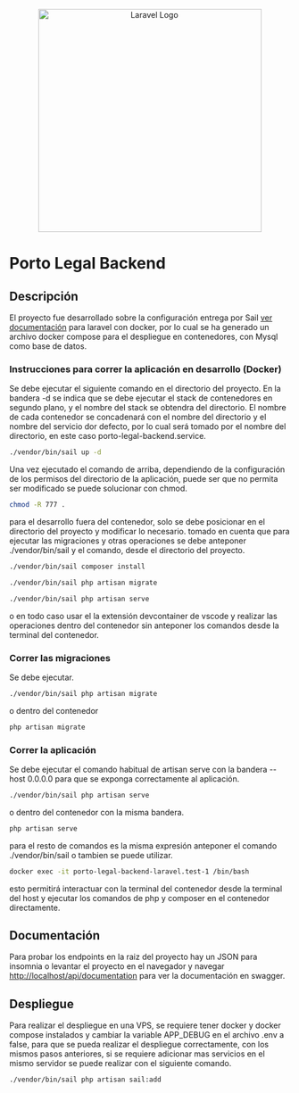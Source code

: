 <p align="center"><a href="https://laravel.com" target="_blank"><img src="https://raw.githubusercontent.com/laravel/art/master/logo-lockup/5%20SVG/2%20CMYK/1%20Full%20Color/laravel-logolockup-cmyk-red.svg" width="400" alt="Laravel Logo"></a></p>

# Porto Legal Backend

## Descripción

El proyecto fue desarrollado sobre la configuración entrega por Sail [ver documentación](https://laravel.com/docs/11.x/sail) para laravel con docker, por lo cual se ha generado un archivo docker compose para el despliegue en contenedores, con Mysql como base de datos. 

### Instrucciones para correr la aplicación en desarrollo (Docker)

Se debe ejecutar el siguiente comando en el directorio del proyecto. En la bandera -d se indica que se debe ejecutar el stack de contenedores en segundo plano, y el nombre del stack se obtendra del directorio. El nombre de cada contenedor se concadenará con el nombre del directorio y el nombre del servicio dor defecto, por lo cual será tomado por el nombre del directorio, en este caso porto-legal-backend.service.

```bash
./vendor/bin/sail up -d
```

Una vez ejecutado el comando de arriba, dependiendo de la configuración de los permisos del directorio de la aplicación, puede ser que no permita ser modificado se puede solucionar con chmod.

```bash
chmod -R 777 .
```

para el desarrollo fuera del contenedor, solo se debe posicionar en el directorio del proyecto y modificar lo necesario. tomado en cuenta que para ejecutar las migraciones y otras operaciones se debe anteponer ./vendor/bin/sail y el comando, desde el directorio del proyecto.

```bash
./vendor/bin/sail composer install

./vendor/bin/sail php artisan migrate

./vendor/bin/sail php artisan serve
```

o en todo caso usar el la extensión devcontainer de vscode y realizar las operaciones dentro del contenedor sin anteponer los comandos desde la terminal del contenedor.

### Correr las migraciones

Se debe ejecutar.

```bash
./vendor/bin/sail php artisan migrate
```
o dentro del contenedor

```bash
php artisan migrate
```

### Correr la aplicación

Se debe ejecutar el comando habitual de artisan serve con la bandera --host 0.0.0.0 para que se exponga correctamente al aplicación.

```bash
./vendor/bin/sail php artisan serve
```

o dentro del contenedor con la misma bandera.

```bash
php artisan serve
```

para el resto de comandos es la misma expresión anteponer el comando ./vendor/bin/sail o tambien se puede utilizar.

```bash
docker exec -it porto-legal-backend-laravel.test-1 /bin/bash
```
esto permitirá interactuar con la terminal del contenedor desde la terminal del host y ejecutar los comandos de php y composer en el contenedor directamente.

## Documentación

Para probar los endpoints en la raiz del proyecto hay un JSON para insomnia o levantar el proyecto en el navegador y navegar [http://localhost/api/documentation](http://localhost/api/documentation) para ver la documentación en swagger.

## Despliegue

Para realizar el despliegue en una VPS, se requiere tener docker y docker compose instalados y cambiar la variable APP_DEBUG en el archivo .env a false, para que se pueda realizar el despliegue correctamente, con los mismos pasos anteriores, si se requiere adicionar mas servicios en el mismo servidor se puede realizar con el siguiente comando.

```bash
./vendor/bin/sail php artisan sail:add
```
